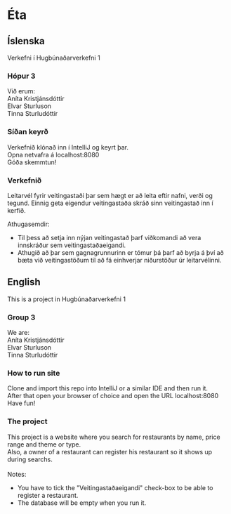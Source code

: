 Éta 
=============

## Íslenska
Verkefni í Hugbúnaðarverkefni 1 

### Hópur 3
Við erum:  
Aníta Kristjánsdóttir \
Elvar Sturluson \
Tinna Sturludóttir

### Síðan keyrð
Verkefnið klónað inn í IntelliJ og keyrt þar. \
Opna netvafra á localhost:8080 \
Góða skemmtun!

### Verkefnið
Leitarvél fyrir veitingastaði þar sem hægt er að leita eftir nafni, verði og tegund. Einnig geta eigendur veitingastaða skráð sinn veitingastað inn í kerfið.  

Athugasemdir:  
* Til þess að setja inn nýjan veitingastað þarf viðkomandi að vera innskráður sem veitingastaðaeigandi. 
* Athugið að þar sem gagnagrunnurinn er tómur þá þarf að byrja á því að bæta við veitingastöðum til að fá einhverjar niðurstöður úr leitarvélinni.
  
## English
This is a project in Hugbúnaðarverkefni 1

### Group 3
We are:  
Aníta Kristjánsdóttir \
Elvar Sturluson \
Tinna Sturludóttir

### How to run site
Clone and import this repo into IntelliJ or a similar IDE and then run it. \
After that open your browser of choice and open the URL localhost:8080 \
Have fun! 

### The project
This project is a website where you search for restaurants by name, price range and theme or type. \
Also, a owner of a restaurant can register his restaurant so it shows up during searchs. \
  \
Notes:     
* You have to tick the "Veitingastaðaeigandi" check-box to be able to register a restaurant.  
* The database will be empty when you run it.   
